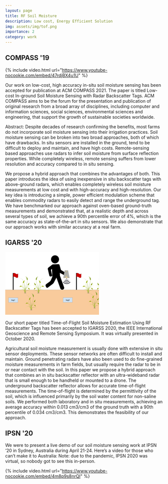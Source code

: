 ```yaml
---
layout: page
title: RF Soil Moisture
description: Low cost, Energy Efficient Solution
img: assets/img/tof.png
importance: 2
category: work
---
```


## COMPASS '19

{% include video.html url="https://www.youtube-nocookie.com/embed/47rdjBX4u1U" %}

Our work on low-cost, high accuracy in-situ soil moisture sensing has been accepted for publication at ACM COMPASS 2021. The paper is titled Low-cost In-ground Soil Moisture Sensing with Radar Backscatter Tags. ACM COMPASS aims to be the forum for the presentation and publication of original research from a broad array of disciplines, including computer and information sciences, social sciences, environmental sciences and engineering, that support the growth of sustainable societies worldwide.

Abstract: Despite decades of research confirming the benefits, most farms do not incorporate soil moisture sensing into their irrigation practices. Soil moisture sensing can be broken into two broad approaches, both of which have drawbacks. In situ sensors are installed in the ground, tend to be difficult to deploy and maintain, and have high costs. Remote-sensing based approaches use radars to infer soil moisture from surface reflection properties. While completely wireless, remote sensing suffers from lower resolution and accuracy compared to in situ sensing.

We propose a hybrid approach that combines the advantages of both. This paper introduces the idea of using inexpensive in situ backscatter tags with above-ground radars, which enables completely wireless soil moisture measurements at low cost and with high-accuracy and high-resolution. Our key idea is introducing a simple, power efficient modulation scheme that enables commodity radars to easily detect and range the underground tag. We have benchmarked our approach against oven-based ground-truth measurements and demonstrated that, at a realistic depth and across several types of soil, we achieve a 90th percentile error of 4%, which is the same accuracy as state-of-the-art in situ sensors. We also demonstrate that our approach works with similar accuracy at a real farm.

## IGARSS '20

<img src="/assets/img/tof.png" class="rounded float-md-right m-3" alt="Usage of time of flight sensors">

Our short paper titled Time-of-Flight Soil Moisture Estimation Using RF Backscatter Tags has been accepted to IGARSS 2020, the IEEE International Geoscience and Remote Sensing Symposium. It was virtually presented in October 2020.

Agricultural soil moisture measurement is usually done with extensive in situ sensor deployments. These sensor networks are often difficult to install and maintain. Ground penetrating radars have also been used to do fine-grained moisture measurements in farm fields, but usually require the radar to be in or near contact with the soil. In this paper we propose a hybrid approach that combines an in situ backscatter reflector with an ultra-wideband radar that is small enough to be handheld or mounted to a drone. The underground backscatter reflector allows for accurate time-of-flight measurements. The time-of-flight is determined by the permittivity of the soil, which is influenced primarily by the soil water content for non-saline soils. We performed both laboratory and in situ measurements, achieving an average accuracy within 0.013 cm3/cm3 of the ground truth with a 90th percentile of 0.034 cm3/cm3. This demonstrates the feasibility of our approach. 

## IPSN '20

We were to present a live demo of our soil moisture sensing work at IPSN ‘20 in Sydney, Australia during April 21-24. Here’s a video for those who can’t make it to Australia: Note: due to the pandemic, IPSN 2020 was virtual, so nobody got to see this in-person. 

{% include video.html url="https://www.youtube-nocookie.com/embed/4m8p9s8nrQI" %}
